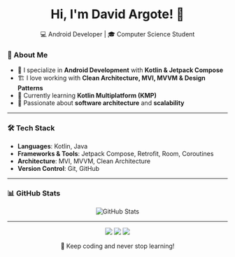 <h1 align="center">Hi, I'm David Argote! 👋</h1>

<p align="center">
💻 Android Developer | 🎓 Computer Science Student  
</p>

### 🚀 About Me  
- 📱 I specialize in **Android Development** with **Kotlin & Jetpack Compose**  
- 🏗️ I love working with **Clean Architecture, MVI, MVVM & Design Patterns**  
- 📖 Currently learning **Kotlin Multiplatform (KMP)**  
- 🎯 Passionate about **software architecture** and **scalability**  
---

### 🛠 Tech Stack  
- **Languages**: Kotlin, Java  
- **Frameworks & Tools**: Jetpack Compose, Retrofit, Room, Coroutines  
- **Architecture**: MVI, MVVM, Clean Architecture  
- **Version Control**: Git, GitHub  
---

### 📊 GitHub Stats  

<p align="center">
  <img src="https://github-readme-stats.vercel.app/api?username=argote-dev&show_icons=true&theme=dark&include_all_commits=true&count_private=true" alt="GitHub Stats">
</p>

---

<p align="center">
  <a href="https://x.com/argote_dev"><img src="https://img.shields.io/badge/Twitter-%231DA1F2.svg?&style=for-the-badge&logo=x&logoColor=white"></a>
  <a href="https://instagram.com/argote_dev"><img src="https://img.shields.io/badge/Instagram-%23E4405F.svg?&style=for-the-badge&logo=instagram&logoColor=white"></a>
  <a href="https://www.tiktok.com/@argote_dev"><img src="https://img.shields.io/badge/TikTok-%23000000.svg?&style=for-the-badge&logo=tiktok&logoColor=white"></a>
</p>

<p align="center">
    🚀 Keep coding and never stop learning!
</p>

 
